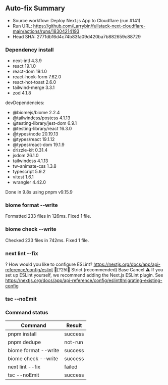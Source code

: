 ## Auto-fix Summary
- Source workflow: Deploy Next.js App to Cloudflare (run #141)
- Run URL: https://github.com/Larrybin/fullstack-next-cloudflare-main/actions/runs/18304214193
- Head SHA: 2771db16d4c74b83fa09d420ba7b882659c88729

### Dependency install
+ next-intl 4.3.9
+ react 19.1.0
+ react-dom 19.1.0
+ react-hook-form 7.62.0
+ react-hot-toast 2.6.0
+ tailwind-merge 3.3.1
+ zod 4.1.8

devDependencies:
+ @biomejs/biome 2.2.4
+ @tailwindcss/postcss 4.1.13
+ @testing-library/jest-dom 6.9.1
+ @testing-library/react 16.3.0
+ @types/node 20.19.13
+ @types/react 19.1.12
+ @types/react-dom 19.1.9
+ drizzle-kit 0.31.4
+ jsdom 26.1.0
+ tailwindcss 4.1.13
+ tw-animate-css 1.3.8
+ typescript 5.9.2
+ vitest 1.6.1
+ wrangler 4.42.0

Done in 9.8s using pnpm v9.15.9
### biome format --write
Formatted 233 files in 126ms. Fixed 1 file.
### biome check --write
Checked 233 files in 742ms. Fixed 1 file.
### next lint --fix
? How would you like to configure ESLint? https://nextjs.org/docs/app/api-reference/config/eslint
[?25l❯  Strict (recommended)
   Base
   Cancel ⚠ If you set up ESLint yourself, we recommend adding the Next.js ESLint plugin. See https://nextjs.org/docs/app/api-reference/config/eslint#migrating-existing-config
### tsc --noEmit

### Command status
| Command | Result |
| --- | --- |
| pnpm install | success |
| pnpm dedupe | not-run |
| biome format --write | success |
| biome check --write | success |
| next lint --fix | failed |
| tsc --noEmit | success |
